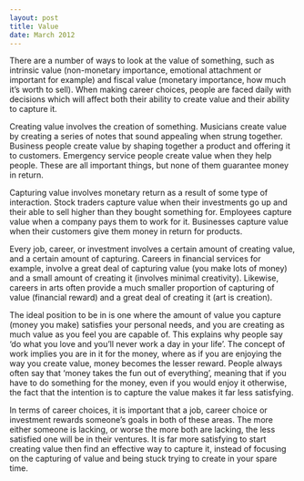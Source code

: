 ```yaml
---
layout: post
title: Value
date: March 2012
---
```

There are a number of ways to look at the value of something, such as intrinsic value (non-monetary importance, emotional attachment or important for example) and fiscal value (monetary importance, how much it’s worth to sell). When making career choices, people are faced daily with decisions which will affect both their ability to create value and their ability to capture it.

Creating value involves the creation of something. Musicians create value by creating a series of notes that sound appealing when strung together. Business people create value by shaping together a product and offering it to customers. Emergency service people create value when they help people. These are all important things, but none of them guarantee money in return.

Capturing value involves monetary return as a result of some type of interaction. Stock traders capture value when their investments go up and their able to sell higher than they bought something for. Employees capture value when a company pays them to work for it. Businesses capture value when their customers give them money in return for products.
    
Every job, career, or investment involves a certain amount of creating value, and a certain amount of capturing. Careers in financial services for example, involve a great deal of capturing value (you make lots of money) and a small amount of creating it (involves minimal creativity). Likewise, careers in arts often provide a much smaller proportion of capturing of value (financial reward) and a great deal of creating it (art is creation).

The ideal position to be in is one where the amount of value you capture (money you make) satisfies your personal needs, and you are creating as much value as you feel you are capable of. This explains why people say ‘do what you love and you’ll never work a day in your life’. The concept of work implies you are in it for the money, where as if you are enjoying the way you create value, money becomes the lesser reward. People always often say that ‘money takes the fun out of everything’, meaning that if you have to do something for the money, even if you would enjoy it otherwise, the fact that the intention is to capture the value makes it far less satisfying.

In terms of career choices, it is important that a job, career choice or investment rewards someone’s goals in both of these areas. The more either someone is lacking, or worse the more both are lacking, the less satisfied one will be in their ventures. It is far more satisfying to start creating value then find an effective way to capture it, instead of focusing on the capturing of value and being stuck trying to create in your spare time.
